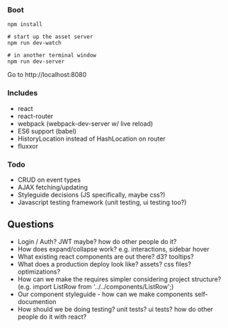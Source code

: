 ### Boot

```
npm install

# start up the asset server
npm run dev-watch

# in another terminal window
npm run dev-server
```

Go to http://localhost:8080

### Includes

* react
* react-router
* webpack (webpack-dev-server w/ live reload)
* ES6 support (babel)
* HistoryLocation instead of HashLocation on router
* fluxxor

### Todo

* CRUD on event types
* AJAX fetching/updating
* Styleguide decisions (JS specifically, maybe css?)
* Javascript testing framework (unit testing, ui testing too?)

## Questions

* Login / Auth? JWT maybe? how do other people do it?
* How does expand/collapse work? e.g. interactions, sidebar hover
* What existing react components are out there? d3? tooltips?
* What does a production deploy look like? assets? css files? optimizations?
* How can we make the requires simpler considering project structure? (e.g. import ListRow from '../../components/ListRow';)
* Our component styleguide - how can we make components self-documention
* How should we be doing testing? unit tests? ui tests? how do other people do it with react?